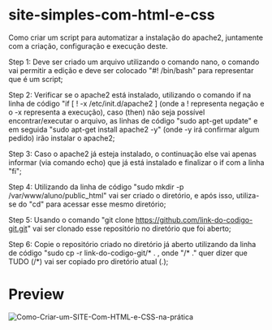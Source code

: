 # site-simples-com-html-e-css

Como criar um script para automatizar a instalação do apache2, juntamente com a criação, configuração e execução deste.

Step 1: Deve ser criado um arquivo utilizando o comando nano, o comando vai permitir a edição e deve ser colocado "#! /bin/bash" para representar que é um script;

Step 2: Verificar se o apache2 está instalado, utilizando o comando if na linha de código "if [ ! -x /etc/init.d/apache2 ] (onde a ! representa negação e o -x representa a execução), caso (then) não seja possível encontrar/executar o arquivo, as linhas de código "sudo apt-get update" e em seguida "sudo apt-get install apache2 -y" (onde -y irá confirmar algum pedido) irão instalar o apache2;

Step 3: Caso o apache2 já esteja instalado, o continuação else vai apenas informar (via comando echo) que já está instalado e finalizar o if com a linha "fi";

Step 4: Utilizando da linha de código "sudo mkdir -p /var/www/aluno/public_html" vai ser criado o diretório, e após isso, utiliza-se do "cd" para acessar esse mesmo diretório;

Step 5: Usando o comando "git clone https://github.com/link-do-codigo-git.git" vai ser clonado esse repositório no diretório que foi aberto;

Step 6: Copie o repositório criado no diretório já aberto utilizando da linha de código "sudo cp -r link-do-codigo-git/* . , onde "/* ." quer dizer que TUDO (/*) vai ser copiado pro diretório atual (.);



# Preview
![Como-Criar-um-SITE-Com-HTML-e-CSS-na-prática](/Como-Criar-um-SITE-Com-HTML-e-CSS-na-prática.png)
